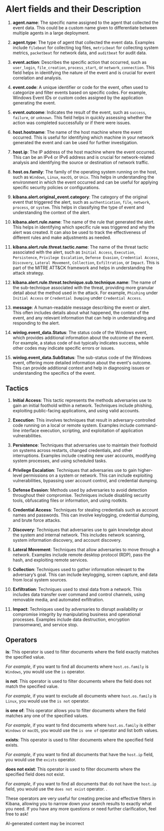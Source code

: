 
# Alert fields and their Description

1. **agent.name**: The specific name assigned to the agent that collected the event data. This could be a custom name given to differentiate between multiple agents in a large deployment.

2. **agent.type**: The type of agent that collected the event data. Examples include `filebeat` for collecting log files, `metricbeat` for collecting system metrics, `packetbeat` for network data, and `auditbeat` for audit data.

3. **event.action**: Describes the specific action that occurred, such as `user_login`, `file_creation`, `process_start`, or `network_connection`. This field helps in identifying the nature of the event and is crucial for event correlation and analysis.

4. **event.code**: A unique identifier or code for the event, often used to categorize and filter events based on specific codes. For example, Windows Event IDs or custom codes assigned by the application generating the event.

5. **event.outcome**: Indicates the result of the event, such as `success`, `failure`, or `unknown`. This field helps in quickly assessing whether the action was completed successfully or if there were issues.

6. **host.hostname**: The name of the host machine where the event occurred. This is useful for identifying which machine in your network generated the event and can be used for further investigation.

7. **host.ip**: The IP address of the host machine where the event occurred. This can be an IPv4 or IPv6 address and is crucial for network-related analysis and identifying the source or destination of network traffic.

8. **host.os.family**: The family of the operating system running on the host, such as `Windows`, `Linux`, `macOS`, or `Unix`. This helps in understanding the environment in which the event occurred and can be useful for applying specific security policies or configurations.

9. **kibana.alert.original_event.category**: The category of the original event that triggered the alert, such as `authentication`, `file`, `network`, `process`, or `system`. This helps in classifying the type of event and understanding the context of the alert.

10. **kibana.alert.rule.name**: The name of the rule that generated the alert. This helps in identifying which specific rule was triggered and why the alert was created. It can also be used to track the effectiveness of different rules and make adjustments as needed.

11. **kibana.alert.rule.threat.tactic.name**: The name of the threat tactic associated with the alert, such as `Initial Access`, `Execution`, `Persistence`, `Privilege Escalation`, `Defense Evasion`, `Credential Access`, `Discovery`, `Lateral Movement`, `Collection`, `Exfiltration`, or `Impact`. This is part of the MITRE ATT&CK framework and helps in understanding the attack strategy.

12. **kibana.alert.rule.threat.technique.sub.technique.name**: The name of the sub-technique associated with the threat, providing more granular detail about the method used in the attack. For example, `Phishing` under `Initial Access` or `Credential Dumping` under `Credential Access`.

13. **message**: A human-readable message describing the event or alert. This often includes details about what happened, the context of the event, and any relevant information that can help in understanding and responding to the alert.

14. **winlog.event_data.Status**: The status code of the Windows event, which provides additional information about the outcome of the event. For example, a status code of `0x0` typically indicates success, while other codes may indicate specific errors or issues.

15. **winlog.event_data.SubStatus**: The sub-status code of the Windows event, offering more detailed information about the event's outcome. This can provide additional context and help in diagnosing issues or understanding the specifics of the event.

## Tactics

1. **Initial Access**: This tactic represents the methods adversaries use to gain an initial foothold within a network. Techniques include phishing, exploiting public-facing applications, and using valid accounts.
    
2. **Execution**: This involves techniques that result in adversary-controlled code running on a local or remote system. Examples include command-line interface execution, scripting, and exploitation of application vulnerabilities.
    
3. **Persistence**: Techniques that adversaries use to maintain their foothold on systems across restarts, changed credentials, and other interruptions. Examples include creating new user accounts, modifying system processes, and using scheduled tasks.
    
4. **Privilege Escalation**: Techniques that adversaries use to gain higher-level permissions on a system or network. This can include exploiting vulnerabilities, bypassing user account control, and credential dumping.
    
5. **Defense Evasion**: Methods used by adversaries to avoid detection throughout their compromise. Techniques include disabling security tools, obfuscating files or information, and using rootkits.
    
6. **Credential Access**: Techniques for stealing credentials such as account names and passwords. This can involve keylogging, credential dumping, and brute force attacks.
    
7. **Discovery**: Techniques that adversaries use to gain knowledge about the system and internal network. This includes network scanning, system information discovery, and account discovery.
    
8. **Lateral Movement**: Techniques that allow adversaries to move through a network. Examples include remote desktop protocol (RDP), pass the hash, and exploiting remote services.
    
9. **Collection**: Techniques used to gather information relevant to the adversary’s goal. This can include keylogging, screen capture, and data from local system sources.
    
10. **Exfiltration**: Techniques used to steal data from a network. This includes data transfer over command and control channels, using removable media, and automated exfiltration.
    
11. **Impact**: Techniques used by adversaries to disrupt availability or compromise integrity by manipulating business and operational processes. Examples include data destruction, encryption (ransomware), and service stop.

## Operators 


**is**: This operator is used to filter documents where the field exactly matches the specified value.
 
*For example*, if you want to find all documents where `host.os.family` is `Windows`, you would use the `is` operator.


**is not**: This operator is used to filter documents where the field does not match the specified value. 

*For example*, if you want to exclude all documents where `host.os.family` is `Linux`, you would use the `is not` operator.


**is one of**: This operator allows you to filter documents where the field matches any one of the specified values. 

*For example*, if you want to find documents where `host.os.family` is either `Windows` or `macOS`, you would use the `is one of` operator and list 
both values.    

**exists**: This operator is used to filter documents where the specified field exists. 

*For example*, if you want to find all documents that have the `host.ip` field, you would use the `exists` operator.

**does not exist**: This operator is used to filter documents where the specified field does not exist.

*For example*, if you want to find all documents that do not have the `host.ip` field, you would use the `does not exist` operator.
    .
    

These operators are very useful for creating precise and effective filters in Kibana, allowing you to narrow down your search results to exactly what you need. If you have any more questions or need further clarification, feel free to ask!

AI-generated content may be incorrect